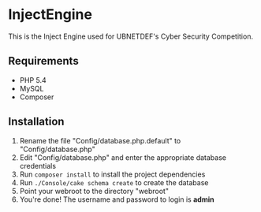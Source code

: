 InjectEngine
========

This is the Inject Engine used for UBNETDEF's Cyber Security Competition.

## Requirements

* PHP 5.4
* MySQL
* Composer

## Installation

1. Rename the file "Config/database.php.default" to "Config/database.php"
2. Edit "Config/database.php" and enter the appropriate database credentials
3. Run ```composer install``` to install the project dependencies
4. Run ```./Console/cake schema create``` to create the database
5. Point your webroot to the directory "webroot"
6. You're done! The username and password to login is __admin__
